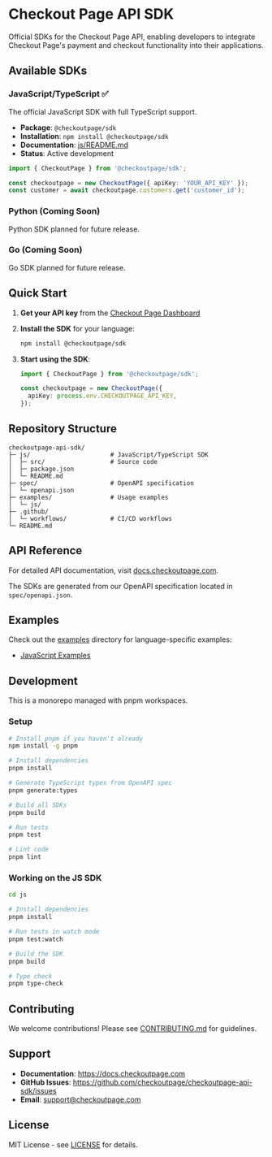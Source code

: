 # Checkout Page API SDK

Official SDKs for the Checkout Page API, enabling developers to integrate Checkout Page's payment and checkout functionality into their applications.

## Available SDKs

### JavaScript/TypeScript ✅

The official JavaScript SDK with full TypeScript support.

- **Package**: `@checkoutpage/sdk`
- **Installation**: `npm install @checkoutpage/sdk`
- **Documentation**: [js/README.md](js/README.md)
- **Status**: Active development

```typescript
import { CheckoutPage } from '@checkoutpage/sdk';

const checkoutpage = new CheckoutPage({ apiKey: 'YOUR_API_KEY' });
const customer = await checkoutpage.customers.get('customer_id');
```

### Python (Coming Soon)

Python SDK planned for future release.

### Go (Coming Soon)

Go SDK planned for future release.

## Quick Start

1. **Get your API key** from the [Checkout Page Dashboard](https://checkoutpage.com/)

2. **Install the SDK** for your language:

   ```bash
   npm install @checkoutpage/sdk
   ```

3. **Start using the SDK**:

   ```typescript
   import { CheckoutPage } from '@checkoutpage/sdk';

   const checkoutpage = new CheckoutPage({
     apiKey: process.env.CHECKOUTPAGE_API_KEY,
   });
   ```

## Repository Structure

```
checkoutpage-api-sdk/
├─ js/                      # JavaScript/TypeScript SDK
│  ├─ src/                  # Source code
│  ├─ package.json
│  └─ README.md
├─ spec/                    # OpenAPI specification
│  └─ openapi.json
├─ examples/                # Usage examples
│  └─ js/
├─ .github/
│  └─ workflows/            # CI/CD workflows
└─ README.md
```

## API Reference

For detailed API documentation, visit [docs.checkoutpage.com](https://docs.checkoutpage.com).

The SDKs are generated from our OpenAPI specification located in `spec/openapi.json`.

## Examples

Check out the [examples](examples/) directory for language-specific examples:

- [JavaScript Examples](examples/js/)

## Development

This is a monorepo managed with pnpm workspaces.

### Setup

```bash
# Install pnpm if you haven't already
npm install -g pnpm

# Install dependencies
pnpm install

# Generate TypeScript types from OpenAPI spec
pnpm generate:types

# Build all SDKs
pnpm build

# Run tests
pnpm test

# Lint code
pnpm lint
```

### Working on the JS SDK

```bash
cd js

# Install dependencies
pnpm install

# Run tests in watch mode
pnpm test:watch

# Build the SDK
pnpm build

# Type check
pnpm type-check
```

## Contributing

We welcome contributions! Please see [CONTRIBUTING.md](CONTRIBUTING.md) for guidelines.

## Support

- **Documentation**: https://docs.checkoutpage.com
- **GitHub Issues**: https://github.com/checkoutpage/checkoutpage-api-sdk/issues
- **Email**: support@checkoutpage.com

## License

MIT License - see [LICENSE](LICENSE) for details.
